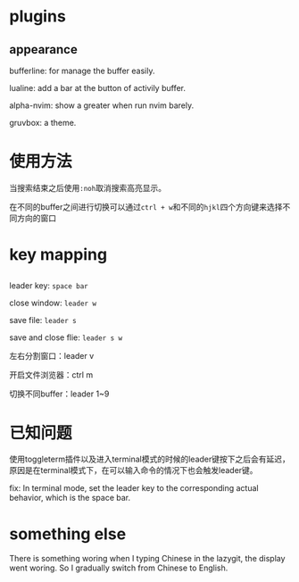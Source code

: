 # plugins

## appearance

bufferline: for manage the buffer easily.

lualine: add a bar at the button of activily buffer.

alpha-nvim: show a greater when run nvim barely.

gruvbox: a theme.

# 使用方法

当搜索结束之后使用`:noh`取消搜索高亮显示。

在不同的buffer之间进行切换可以通过`ctrl + w`和不同的`hjkl`四个方向键来选择不同方向的窗口

# key mapping

## 
leader key: `space bar`

close window: `leader w`

save file: `leader s`

save and close flie: `leader s w`

左右分割窗口：leader v

开启文件浏览器：ctrl m

切换不同buffer：leader 1~9

# 已知问题

使用toggleterm插件以及进入terminal模式的时候的leader键按下之后会有延迟，原因是在terminal模式下，在可以输入命令的情况下也会触发leader键。

fix: In terminal mode, set the leader key to the corresponding actual behavior, which is the space bar.

# something else

There is something woring when I typing Chinese in the lazygit, the display went woring. So I gradually switch from Chinese to English.
